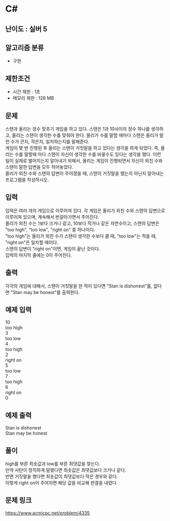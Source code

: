 # C#

## 난이도 : 실버 5

## 알고리즘 분류
  - 구현

## 제한조건
  - 시간 제한 : 1초
  - 메모리 제한 : 128 MB

## 문제
스탠과 올리는 정수 맞추기 게임을 하고 있다. 스탠은 1과 10사이의 정수 하나를 생각하고, 올리는 스탠이 생각한 수를 맞춰야 한다. 올리가 수를 말할 때마다 스탠은 올리가 말한 수가 큰지, 작은지, 일치하는지를 말해준다.<br/>
게임이 몇 번 진행된 후 올리는 스탠이 거짓말을 하고 있다는 생각을 하게 되었다. 즉, 올리는 수를 말할때 마다 스탠이 자신이 생각한 수를 바꿀수도 있다는 생각을 했다. 이런 일이 실제로 벌어지는지 알아내기 위해서, 올리는 게임이 진행되면서 자신이 외친 수와 스탠이 말한 답변을 모두 적어놓았다.<br/>
올리가 외친 수와 스탠의 답변이 주어졌을 때, 스탠이 거짓말을 했는지 아닌지 알아내는 프로그램을 작성하시오.<br/>


## 입력
입력은 여러 개의 게임으로 이루어져 있다. 각 게임은 올리가 외친 수와 스탠의 답변으로 이루어져 있으며, 계속해서 번갈아가면서 주어진다.<br/>
올리가 외친 수는 1보다 크거나 같고, 10보다 작거나 같은 자연수이고, 스탠의 답변은 "too high", "too low", "right on" 중 하나이다.<br/>
"too high"는 올리가 외친 수가 스탠이 생각한 수보다 클 때, "too low"는 작을 때, "right on"은 일치할 때이다.<br/>
스탠의 답변이 "right on"이면, 게임이 끝난 것이다.<br/>
입력의 마지막 줄에는 0이 주어진다.<br/>


## 출력
각각의 게임에 대해서, 스탠이 거짓말을 한 적이 있다면 "Stan is dishonest"를, 없다면 "Stan may be honest"를 출력한다.<br/>


## 예제 입력
10<br/>
too high<br/>
3<br/>
too low<br/>
4<br/>
too high<br/>
2<br/>
right on<br/>
5<br/>
too low<br/>
7<br/>
too high<br/>
6<br/>
right on<br/>
0<br/>


## 예제 출력
Stan is dishonest<br/>
Stan may be honest<br/>


## 풀이
high를 부른 최솟값과 low를 부른 최댓값을 찾는다.<br/>
만약 사탄이 정직하게 말했다면 최솟값은 최댓값보다 크거나 같다.<br/>
반면 거짓말을 했다면 최솟값이 최댓값보다 작은 경우와 같다.<br/>
이렇게 right on이 주어지면 해당 값을 비교해 판결을 내렸다.<br/>


## 문제 링크
https://www.acmicpc.net/problem/4335